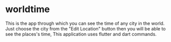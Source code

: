 # worldtime

This is the app through which you can see the time of any city in the world. Just choose the city from the "Edit Location" button then you will be able to see the places's time,
This application uses flutter and dart commands.


